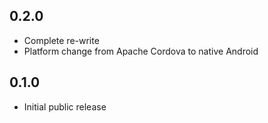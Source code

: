 ## 0.2.0 ##

* Complete re-write
* Platform change from Apache Cordova to native Android

## 0.1.0 ##

* Initial public release